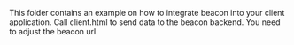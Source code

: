 This folder contains an example on how to integrate beacon into your client application.
Call client.html to send data to the beacon backend. You need to adjust the beacon url.
